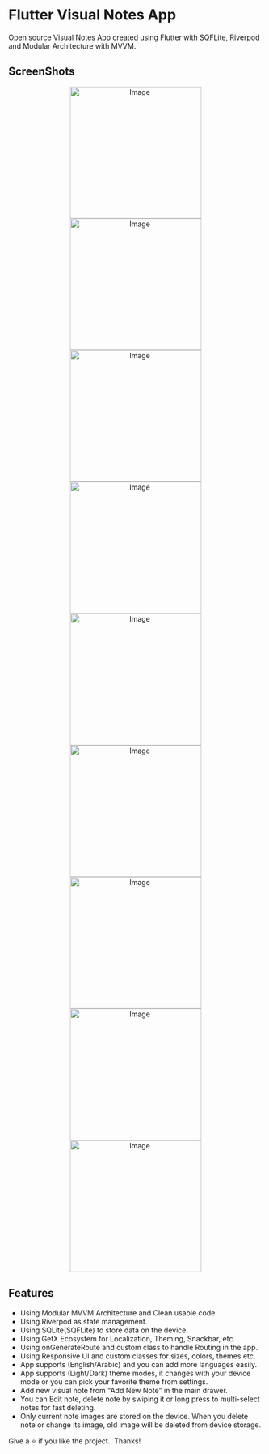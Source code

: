 # Flutter Visual Notes App

Open source Visual Notes App created using Flutter with SQFLite, Riverpod and Modular Architecture with MVVM.

## ScreenShots

<p align="center">
    <img src="https://user-images.githubusercontent.com/70890146/148672947-68a5cf33-7aab-4183-820b-0b4c6b65c522.jpg" alt="Image" width="260"/>
    <img src="https://user-images.githubusercontent.com/70890146/148672951-97e209de-d8e5-4dc3-b1e3-c10ceb111b19.jpg" alt="Image" width="260"/>
    <img src="https://user-images.githubusercontent.com/70890146/148673008-b68e6bbb-dfc1-4212-80f1-659b02a1cd69.jpg" alt="Image" width="260"/>
    <img src="https://user-images.githubusercontent.com/70890146/148673082-3984ab47-d988-4d3d-8bac-ce31d755b419.jpg" alt="Image" width="260"/>
    <img src="https://user-images.githubusercontent.com/70890146/148673158-be663178-1759-4528-9dca-dd4856d7468e.jpg" alt="Image" width="260"/>
    <img src="https://user-images.githubusercontent.com/70890146/148673159-fa3b450e-1b4b-49c1-915d-c9aa58559dc4.jpg" alt="Image" width="260"/>
    <img src="https://user-images.githubusercontent.com/70890146/148673180-ba01d7f5-cb66-4a0e-a820-674827f6c2e1.jpg" alt="Image" width="260"/>
    <img src="https://user-images.githubusercontent.com/70890146/148673439-1bf81918-875e-42fb-b28d-6f227331f396.jpg" alt="Image" width="260"/>
    <img src="https://user-images.githubusercontent.com/70890146/148673824-f55f0744-029d-41b6-9a71-69343404af99.jpg" alt="Image" width="260"/>
</p>

## Features

* Using Modular MVVM Architecture and Clean usable code.
* Using Riverpod as state management.
* Using SQLite(SQFLite) to store data on the device.
* Using GetX Ecosystem for Localization, Theming, Snackbar, etc.
* Using onGenerateRoute and custom class to handle Routing in the app.
* Using Responsive UI and custom classes for sizes, colors, themes etc.
* App supports (English/Arabic) and you can add more languages easily.
* App supports (Light/Dark) theme modes, it changes with your device mode or you can pick your favorite theme from settings.
* Add new visual note from "Add New Note" in the main drawer.
* You can Edit note, delete note by swiping it or long press to multi-select notes for fast deleting.
* Only current note images are stored on the device. When you delete note or change its image, old image will be deleted from device storage.


Give a ⭐️ if you like the project.. Thanks!
